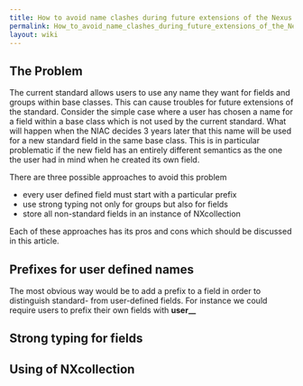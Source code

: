```yaml
---
title: How to avoid name clashes during future extensions of the Nexus standard
permalink: How_to_avoid_name_clashes_during_future_extensions_of_the_Nexus_standard/
layout: wiki
---
```


The Problem
-----------

The current standard allows users to use any name they want for fields
and groups within base classes. This can cause troubles for future
extensions of the standard. Consider the simple case where a user has
chosen a name for a field within a base class which is not used by the
current standard. What will happen when the NIAC decides 3 years later
that this name will be used for a new standard field in the same base
class. This is in particular problematic if the new field has an
entirely different semantics as the one the user had in mind when he
created its own field.

There are three possible approaches to avoid this problem

-   every user defined field must start with a particular prefix
-   use strong typing not only for groups but also for fields
-   store all non-standard fields in an instance of NXcollection

Each of these approaches has its pros and cons which should be discussed
in this article.

Prefixes for user defined names
-------------------------------

The most obvious way would be to add a prefix to a field in order to
distinguish standard- from user-defined fields. For instance we could
require users to prefix their own fields with **user\_\_**

Strong typing for fields
------------------------

Using of NXcollection
---------------------
